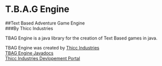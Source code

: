 # T.B.A.G Engine  
##Text Based Adventure Game Engine  
###By Thicc Industries  
  
TBAG Engine is a java library for the creation of Text Based games in java.  
  
TBAG Engine was created by [Thicc Industries](https://www.thiccindustries.com)  
[TBAG Engine Javadocs](https://www.thiccindustries.com/dev/TBAGEngine)  
[Thicc Industries Devlopement Portal](https://www.thicindustries.com/dev/)  
